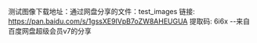 测试图像下载地址：通过网盘分享的文件：test_images
链接: https://pan.baidu.com/s/1gssXE9IVpB7oZW8AHEUGUA 提取码: 6i6x 
--来自百度网盘超级会员v7的分享
